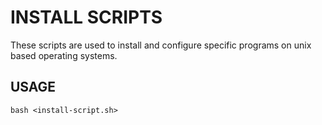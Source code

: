 INSTALL SCRIPTS
===============

These scripts are used to install and configure specific programs on unix based
operating systems.

USAGE
-----

	bash <install-script.sh>
